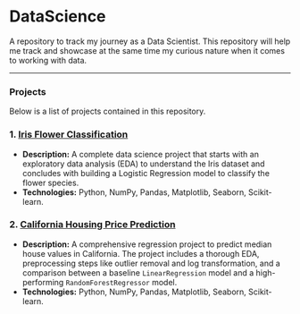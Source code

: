 # DataScience
A repository to track my journey as a Data Scientist. This repository will help me track and showcase at the same time my curious nature when it comes to working with data.

---

### Projects

Below is a list of projects contained in this repository.

### 1. [Iris Flower Classification](./Iris%20Classification/)

* **Description:** A complete data science project that starts with an exploratory data analysis (EDA) to understand the Iris dataset and concludes with building a Logistic Regression model to classify the flower species.
* **Technologies:** Python, NumPy, Pandas, Matplotlib, Seaborn, Scikit-learn.

### 2. [California Housing Price Prediction](./California%20Housing%20Price%20Prediction/)

* **Description:** A comprehensive regression project to predict median house values in California. The project includes a thorough EDA, preprocessing steps like outlier removal and log transformation, and a comparison between a baseline `LinearRegression` model and a high-performing `RandomForestRegressor` model.
* **Technologies:** Python, NumPy, Pandas, Matplotlib, Seaborn, Scikit-learn.

